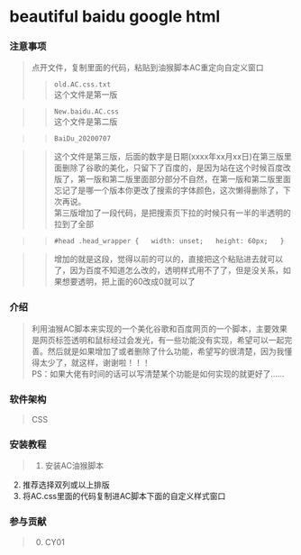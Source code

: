 # beautiful baidu google html

### 注意事项
>点开文件，复制里面的代码，粘贴到油猴脚本AC重定向自定义窗口  
>>`old.AC.css.txt` <br>这个文件是第一版  

>>`New.baidu.AC.css` <br>这个文件是第二版  

>>`BaiDu_20200707`  

>>这个文件是第三版，后面的数字是日期(xxxx年xx月xx日)在第三版里面删除了谷歌的美化，只留下了百度的，是因为站在这个时候百度改版了，第一版和第二版里面部分部分不自然，在第一版和第二版里面忘记了是哪一个版本你更改了搜索的字体颜色，这次懒得删除了，下次再说。  
第三版增加了一段代码，是把搜索页下拉的时候只有一半的半透明的拉到了全部  

>>`#head .head_wrapper {  
    width: unset;  
    height: 60px;  
}`  

>>增加的就是这段，觉得以前的可以的，直接把这个粘贴进去就可以了，因为百度不知道怎么改的，透明样式用不了了，但是没关系，如果想要透明，把上面的60改成0就可以了  

### 介绍
>利用油猴AC脚本来实现的一个美化谷歌和百度网页的一个脚本，主要效果是网页标签透明和鼠标经过会发光，有一些功能没有实现，希望可以一起完善。然后就是如果增加了或者删除了什么功能，希望写的很清楚，因为我懂得太少了，就这样，谢谢啦！！！  
PS：如果大佬有时间的话可以写清楚某个功能是如何实现的就更好了……

### 软件架构
>CSS


### 安装教程

>1.  安装AC油猴脚本
2.  推荐选择双列或以上排版
3.  将AC.css里面的代码复制进AC脚本下面的自定义样式窗口

### 参与贡献
>0.  CY01
